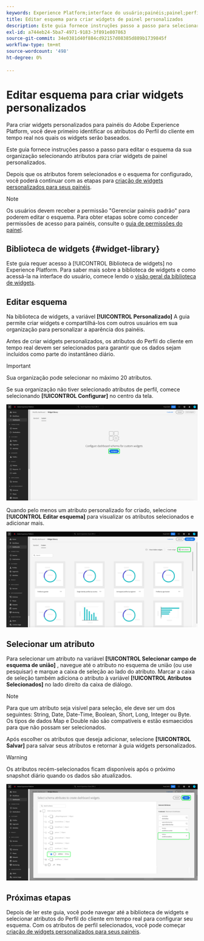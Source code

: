 ```yaml
---
keywords: Experience Platform;interface do usuário;painéis;painel;perfis;segmentos;destinos;uso de licença;user interface;dashboards;dashboard;profiles;segments;destinations;license usage
title: Editar esquema para criar widgets de painel personalizados
description: Este guia fornece instruções passo a passo para selecionar atributos e configurar o esquema da sua organização para criar widgets personalizados para painéis do Adobe Experience Platform.
exl-id: a744eb24-5ba7-4971-9183-3f891e807863
source-git-commit: 34e0381d40f884cd92157d08385d889b1739845f
workflow-type: tm+mt
source-wordcount: '498'
ht-degree: 0%

---
```


# Editar esquema para criar widgets personalizados

Para criar widgets personalizados para painéis do Adobe Experience Platform, você deve primeiro identificar os atributos do Perfil do cliente em tempo real nos quais os widgets serão baseados.

Este guia fornece instruções passo a passo para editar o esquema da sua organização selecionando atributos para criar widgets de painel personalizados.

Depois que os atributos forem selecionados e o esquema for configurado, você poderá continuar com as etapas para [criação de widgets personalizados para seus painéis](custom-widgets.md).

>[!NOTE]
>
>Os usuários devem receber a permissão &quot;Gerenciar painéis padrão&quot; para poderem editar o esquema. Para obter etapas sobre como conceder permissões de acesso para painéis, consulte o [guia de permissões do painel](../permissions.md).

## Biblioteca de widgets {#widget-library}

Este guia requer acesso à [!UICONTROL Biblioteca de widgets] no Experience Platform. Para saber mais sobre a biblioteca de widgets e como acessá-la na interface do usuário, comece lendo o [visão geral da biblioteca de widgets](widget-library.md).

## Editar esquema

Na biblioteca de widgets, a variável **[!UICONTROL Personalizado]** A guia permite criar widgets e compartilhá-los com outros usuários em sua organização para personalizar a aparência dos painéis.

Antes de criar widgets personalizados, os atributos do Perfil do cliente em tempo real devem ser selecionados para garantir que os dados sejam incluídos como parte do instantâneo diário.

>[!IMPORTANT]
>
>Sua organização pode selecionar no máximo 20 atributos.

Se sua organização não tiver selecionado atributos de perfil, comece selecionando **[!UICONTROL Configurar]** no centro da tela.

![A guia Personalizado da área de trabalho da biblioteca de widgets com Configurar realçado.](../images/customization/configure-schema.png)

Quando pelo menos um atributo personalizado for criado, selecione **[!UICONTROL Editar esquema]** para visualizar os atributos selecionados e adicionar mais.

![A guia Personalizado do espaço de trabalho da biblioteca de widgets com Editar schema realçado.](../images/customization/edit-schema.png)

## Selecionar um atributo

Para selecionar um atributo na variável **[!UICONTROL Selecionar campo de esquema de união]** , navegue até o atributo no esquema de união (ou use pesquisar) e marque a caixa de seleção ao lado do atributo. Marcar a caixa de seleção também adiciona o atributo à variável **[!UICONTROL Atributos Selecionados]** no lado direito da caixa de diálogo.

>[!NOTE]
>
>Para que um atributo seja visível para seleção, ele deve ser um dos seguintes: String, Date, Date-Time, Boolean, Short, Long, Integer ou Byte. Os tipos de dados Map e Double não são compatíveis e estão esmaecidos para que não possam ser selecionados.

Após escolher os atributos que deseja adicionar, selecione **[!UICONTROL Salvar]** para salvar seus atributos e retornar à guia widgets personalizados.

>[!WARNING]
>Os atributos recém-selecionados ficam disponíveis após o próximo snapshot diário quando os dados são atualizados.

![A caixa de diálogo para selecionar atributos de esquema com atributos e Salvar está realçada.](../images/customization/select-attribute.png)

## Próximas etapas

Depois de ler este guia, você pode navegar até a biblioteca de widgets e selecionar atributos do Perfil do cliente em tempo real para configurar seu esquema. Com os atributos de perfil selecionados, você pode começar [criação de widgets personalizados para seus painéis](custom-widgets.md).
